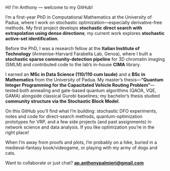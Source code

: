 Hi! I’m Anthony — welcome to my GitHub!

I’m a first-year PhD in Computational Mathematics at the University of Padua, where I work on stochastic optimization—especially derivative-free methods. My first project develops **stochastic direct search with extrapolation using dense directions**; my current work explores **stochastic active-set identification**.

Before the PhD, I was a research fellow at the **Italian Institute of Technology** (Armenise-Harvard Farabella Lab, Genoa), where I built a **stochastic sparse community-detection pipeline** for 3D chromatin imaging (SMLM) and contributed code to the lab’s in-house **CIMA** library. 

I earned an **MSc in Data Science (110/110 cum laude)** and a **BSc in Mathematics** from the University of Padua. My master’s thesis—**“Quantum Integer Programming for the Capacitated Vehicle Routing Problem”**—tested both annealing and gate-based quantum algorithms (QAOA, VQE, GAMA) alongside classical Gurobi baselines; my bachelor’s thesis studied **community structure via the Stochastic Block Model**. 

On this GitHub you’ll find what I’m building: stochastic DFO experiments, notes and code for direct-search methods, quantum-optimization prototypes for VRP, and a few side projects (and past assignments) in network science and data analysis. If you like optimization you’re in the right place!

When I’m away from proofs and plots, I’m probably on a hike, buried in a medieval-fantasy book/videogame, or playing with my army of dogs and cats.

Want to collaborate or just chat? **[ap.anthonypalmieri@gmail.com](mailto:ap.anthonypalmieri@gmail.com)**
